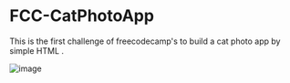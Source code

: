 # FCC-CatPhotoApp
This is the first challenge of freecodecamp's to build a cat photo app by simple HTML .

![image](https://user-images.githubusercontent.com/116501394/202866750-f08cf95d-b274-4bc4-929c-5bc1d4a4a3e4.png)
